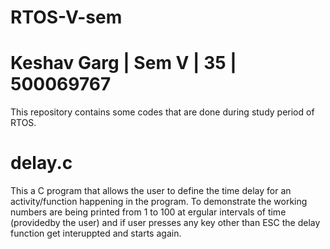 # RTOS-V-sem
# Keshav Garg | Sem V | 35 | 500069767
This repository contains some codes that are done during study period of RTOS.

# delay.c
This a C program that allows the user to  define the time delay for an activity/function happening in the program.
To demonstrate the working numbers are being printed from 1 to 100 at ergular intervals of time (providedby the user) and if user presses any key other than ESC the delay function get interuppted and starts again.
